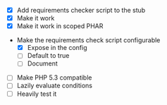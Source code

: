 - [x] Add requirements checker script to the stub
- [x] Make it work
- [x] Make it work in scoped PHAR
- Make the requirements check script configurable
  - [x] Expose in the config
  - [ ] Default to true
  - [ ] Document
- [ ] Make PHP 5.3 compatible
- [ ] Lazily evaluate conditions
- [ ] Heavily test it
